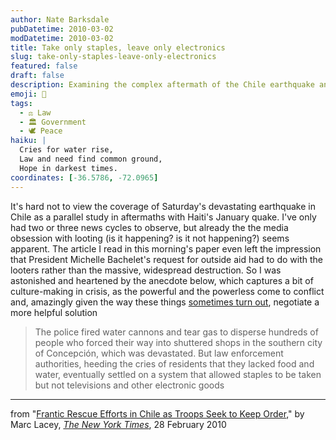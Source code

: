 ```yaml
---
author: Nate Barksdale
pubDatetime: 2010-03-02
modDatetime: 2010-03-02
title: Take only staples, leave only electronics
slug: take-only-staples-leave-only-electronics
featured: false
draft: false
description: Examining the complex aftermath of the Chile earthquake and the human responses in crisis situations.
emoji: 🤝
tags:
  - ⚖️ Law
  - 🏛️ Government
  - 🕊️ Peace
haiku: |
  Cries for water rise,  
  Law and need find common ground,  
  Hope in darkest times.
coordinates: [-36.5786, -72.0965]
---
```


It's hard not to view the coverage of Saturday's devastating earthquake in Chile as a parallel study in aftermaths with Haiti's January quake. I've only had two or three news cycles to observe, but already the the media obsession with looting (is it happening? is it not happening?) seems apparent. The article I read in this morning's paper even left the impression that President Michelle Bachelet's request for outside aid had to do with the looters rather than the massive, widespread destruction. So I was astonished and heartened by the anecdote below, which captures a bit of culture-making in crisis, as the powerful and the powerless come to conflict and, amazingly given the way these things [sometimes turn out](http://www.guardian.co.uk/world/2010/jan/20/haiti-earthquake-teenager-shot-police), negotiate a more helpful solution

> The police fired water cannons and tear gas to disperse hundreds of people who forced their way into shuttered shops in the southern city of Concepción, which was devastated. But law enforcement authorities, heeding the cries of residents that they lacked food and water, eventually settled on a system that allowed staples to be taken but not televisions and other electronic goods

---

from "[Frantic Rescue Efforts in Chile as Troops Seek to Keep Order](http://web.archive.org/web/20241203111234/https://www.nytimes.com/2010/03/01/world/americas/01chile.html?hp)," by Marc Lacey, [_The New York Times_](http://web.archive.org/web/20241203111234/https://www.nytimes.com/2010/03/01/world/americas/01chile.html?hp), 28 February 2010
